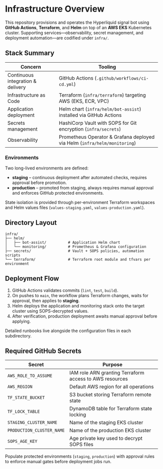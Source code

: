 # Infrastructure Overview

This repository provisions and operates the Hyperliquid signal bot using **GitHub Actions**, **Terraform**, and **Helm** on top of an **AWS EKS** Kubernetes cluster.  Supporting services—observability, secret management, and deployment automation—are codified under `infra/`.

## Stack Summary

| Concern | Tooling |
| --- | --- |
| Continuous integration & delivery | GitHub Actions (`.github/workflows/ci-cd.yml`) |
| Infrastructure as Code | Terraform (`infra/terraform`) targeting AWS (EKS, ECR, VPC) |
| Application deployment | Helm chart (`infra/helm/bot-assist`) installed via GitHub Actions |
| Secrets management | HashiCorp Vault with SOPS for Git encryption (`infra/secrets`) |
| Observability | Prometheus Operator & Grafana deployed via Helm (`infra/helm/monitoring`) |

### Environments

Two long-lived environments are defined:

- **staging** – continuous deployment after automated checks, requires approval before promotion.
- **production** – promoted from staging, always requires manual approval and enforces GitHub protected environments.

State isolation is provided through per-environment Terraform workspaces and Helm values files (`values-staging.yaml`, `values-production.yaml`).

## Directory Layout

```
infra/
├── helm/
│   ├── bot-assist/          # Application Helm chart
│   └── monitoring/          # Prometheus & Grafana configuration
├── secrets/                 # Vault + SOPS policies, automation scripts
└── terraform/               # Terraform root module and tfvars per environment
```

## Deployment Flow

1. GitHub Actions validates commits (`lint`, `test`, `build`).
2. On pushes to `main`, the workflow plans Terraform changes, waits for approval, then applies to **staging**.
3. Helm deploys the application and monitoring stack onto the target cluster using SOPS-decrypted values.
4. After verification, production deployment awaits manual approval before applying.

Detailed runbooks live alongside the configuration files in each subdirectory.

## Required GitHub Secrets

| Secret | Purpose |
| --- | --- |
| `AWS_ROLE_TO_ASSUME` | IAM role ARN granting Terraform access to AWS resources |
| `AWS_REGION` | Default AWS region for all operations |
| `TF_STATE_BUCKET` | S3 bucket storing Terraform remote state |
| `TF_LOCK_TABLE` | DynamoDB table for Terraform state locking |
| `STAGING_CLUSTER_NAME` | Name of the staging EKS cluster |
| `PRODUCTION_CLUSTER_NAME` | Name of the production EKS cluster |
| `SOPS_AGE_KEY` | Age private key used to decrypt SOPS files |

Populate protected environments (`staging`, `production`) with approval rules to enforce manual gates before deployment jobs run.
